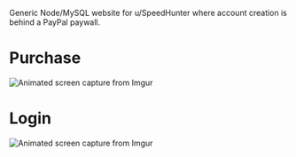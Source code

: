 Generic Node/MySQL website for u/SpeedHunter where account creation is behind a PayPal paywall.

# Purchase
![Animated screen capture from Imgur](https://i.imgur.com/VJC1GoE.gif)


# Login 
![Animated screen capture from Imgur](https://i.imgur.com/LeOieRv.gif)